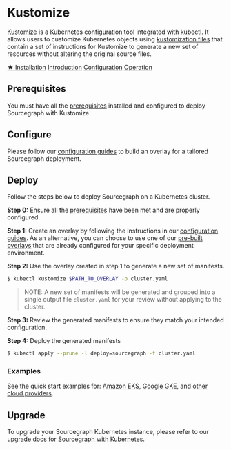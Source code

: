 # Kustomize

[Kustomize](https://kustomize.io) is a Kubernetes configuration tool integrated with kubectl. It allows users to customize Kubernetes objects using [kustomization files](intro.md#kustomizationyaml) that contain a set of instructions for Kustomize to generate a new set of resources without altering the original source files.

<div class="getting-started">
<a class="btn btn-primary text-center" href="#">★ Installation</a>
<a class="btn text-center" href="intro">Introduction</a>
<a class="btn text-center" href="configure">Configuration</a>
<a class="btn text-center" href="../operations">Operation</a>
</div>

## Prerequisites

You must have all the [prerequisites](../index.md#prerequisites) installed and configured to deploy Sourcegraph with Kustomize.

## Configure

Please follow our [configuration guides](configure.md) to build an overlay for a tailored Sourcegraph deployment.

## Deploy

Follow the steps below to deploy Sourcegraph on a Kubernetes cluster.

**Step 0:** Ensure all the [prerequisites](../index.md#prerequisites) have been met and are properly configured.

**Step 1:** Create an overlay by following the instructions in our [configuration guides](configure.md). As an alternative, you can choose to use one of our [pre-built overlays](#pre-built-overlays) that are already configured for your specific deployment environment.

**Step 2:** Use the overlay created in step 1 to generate a new set of manifests.

  ```bash
  $ kubectl kustomize $PATH_TO_OVERLAY -o cluster.yaml
  ```

> NOTE: A new set of manifests will be generated and grouped into a single output file `cluster.yaml` for your review without applying to the cluster.

**Step 3:** Review the generated manifests to ensure they match your intended configuration.

**Step 4:**  Deploy the generated manifests

  ```bash
  $ kubectl apply --prune -l deploy=sourcegraph -f cluster.yaml
  ```

### Examples

See the quick start examples for: [Amazon EKS](eks.md), [Google GKE](gke.md), and [other cloud providers](../index.md#quick-start).

## Upgrade

To upgrade your Sourcegraph Kubernetes instance, please refer to our [upgrade docs for Sourcegraph with Kubernetes](../update.md#upgrades).


